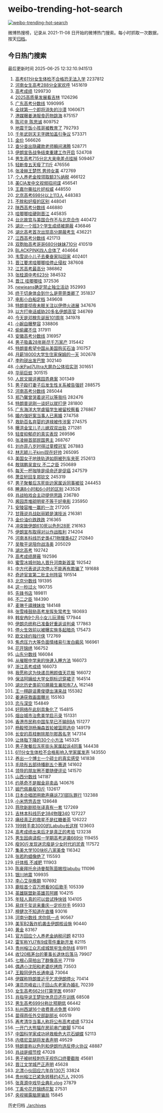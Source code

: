 # weibo-trending-hot-search

[![weibo-trending-hot-search](https://github.com/ameizi/weibo-trending-hot-search/actions/workflows/ci.yml/badge.svg)](https://github.com/ameizi/weibo-trending-hot-search/actions/workflows/ci.yml)

微博热搜榜，记录从 2021-11-08 日开始的微博热门搜索。每小时抓取一次数据，按天[归档](./archives)。

## 今日热门搜索

<!-- BEGIN --> 
最后更新时间 2025-06-25 12:32:10.941513 
1. [高考611分女生体检不合格恐无法入学](https://s.weibo.com/weibo?q=%23%E9%AB%98%E8%80%83611%E5%88%86%E5%A5%B3%E7%94%9F%E4%BD%93%E6%A3%80%E4%B8%8D%E5%90%88%E6%A0%BC%E6%81%90%E6%97%A0%E6%B3%95%E5%85%A5%E5%AD%A6%23&t=31&band_rank=1&Refer=top) 2237812
1. [河南女生高考288分全家欢呼](https://s.weibo.com/weibo?q=%23%E6%B2%B3%E5%8D%97%E5%A5%B3%E7%94%9F%E9%AB%98%E8%80%83288%E5%88%86%E5%85%A8%E5%AE%B6%E6%AC%A2%E5%91%BC%23&t=31&band_rank=1&Refer=top) 1451619
1. [高考成绩](https://s.weibo.com/weibo?q=%23%E9%AB%98%E8%80%83%E6%88%90%E7%BB%A9%23&t=31&band_rank=1&Refer=top) 1299730
1. [2025高质量发展看吉林](https://s.weibo.com/weibo?q=%232025%E9%AB%98%E8%B4%A8%E9%87%8F%E5%8F%91%E5%B1%95%E7%9C%8B%E5%90%89%E6%9E%97%23&t=31&band_rank=3&Refer=top) 1126296
1. [广东高考分数线](https://s.weibo.com/weibo?q=%E5%B9%BF%E4%B8%9C%E9%AB%98%E8%80%83%E5%88%86%E6%95%B0%E7%BA%BF&t=31&band_rank=4&Refer=top) 1090995
1. [全球第一个即将消失的沙漠](https://s.weibo.com/weibo?q=%E5%85%A8%E7%90%83%E7%AC%AC%E4%B8%80%E4%B8%AA%E5%8D%B3%E5%B0%86%E6%B6%88%E5%A4%B1%E7%9A%84%E6%B2%99%E6%BC%A0&t=31&band_rank=2&Refer=top) 1060671
1. [港媒曝姜涛服食药物跳海](https://s.weibo.com/weibo?q=%23%E6%B8%AF%E5%AA%92%E6%9B%9D%E5%A7%9C%E6%B6%9B%E6%9C%8D%E9%A3%9F%E8%8D%AF%E7%89%A9%E8%B7%B3%E6%B5%B7%23&t=31&band_rank=1&Refer=top) 875157
1. [陈可辛 陈思诚](https://s.weibo.com/weibo?q=%E9%99%88%E5%8F%AF%E8%BE%9B%20%E9%99%88%E6%80%9D%E8%AF%9A&t=31&band_rank=4&Refer=top) 809752
1. [地震干饭小孩哥被教育了](https://s.weibo.com/weibo?q=%23%E5%9C%B0%E9%9C%87%E5%B9%B2%E9%A5%AD%E5%B0%8F%E5%AD%A9%E5%93%A5%E8%A2%AB%E6%95%99%E8%82%B2%E4%BA%86%23&t=31&band_rank=10&Refer=top) 792793
1. [千年武则天无字碑加盖引争议](https://s.weibo.com/weibo?q=%23%E5%8D%83%E5%B9%B4%E6%AD%A6%E5%88%99%E5%A4%A9%E6%97%A0%E5%AD%97%E7%A2%91%E5%8A%A0%E7%9B%96%E5%BC%95%E4%BA%89%E8%AE%AE%23&t=31&band_rank=35&Refer=top) 573371
1. [金价](https://s.weibo.com/weibo?q=%E9%87%91%E4%BB%B7&t=31&band_rank=6&Refer=top) 566626
1. [查分查出隐藏款老师瞬间沸腾](https://s.weibo.com/weibo?q=%23%E6%9F%A5%E5%88%86%E6%9F%A5%E5%87%BA%E9%9A%90%E8%97%8F%E6%AC%BE%E8%80%81%E5%B8%88%E7%9E%AC%E9%97%B4%E6%B2%B8%E8%85%BE%23&t=31&band_rank=15&Refer=top) 528771
1. [伊朗宣告战争结束重建工作开启](https://s.weibo.com/weibo?q=%23%E4%BC%8A%E6%9C%97%E5%AE%A3%E5%91%8A%E6%88%98%E4%BA%89%E7%BB%93%E6%9D%9F%E9%87%8D%E5%BB%BA%E5%B7%A5%E4%BD%9C%E5%BC%80%E5%90%AF%23&t=31&band_rank=5&Refer=top) 524708
1. [男生高考715分北大来电差点挂掉](https://s.weibo.com/weibo?q=%23%E7%94%B7%E7%94%9F%E9%AB%98%E8%80%83715%E5%88%86%E5%8C%97%E5%A4%A7%E6%9D%A5%E7%94%B5%E5%B7%AE%E7%82%B9%E6%8C%82%E6%8E%89%23&t=31&band_rank=4&Refer=top) 509467
1. [轻断食五天瘦了11斤](https://s.weibo.com/weibo?q=%E8%BD%BB%E6%96%AD%E9%A3%9F%E4%BA%94%E5%A4%A9%E7%98%A6%E4%BA%8611%E6%96%A4&t=31&band_rank=6&Refer=top) 476556
1. [张凌赫王楚然 男帅女美](https://s.weibo.com/weibo?q=%E5%BC%A0%E5%87%8C%E8%B5%AB%E7%8E%8B%E6%A5%9A%E7%84%B6%20%E7%94%B7%E5%B8%85%E5%A5%B3%E7%BE%8E&t=31&band_rank=8&Refer=top) 472769
1. [个人养老金按领取额3%纳税](https://s.weibo.com/weibo?q=%23%E4%B8%AA%E4%BA%BA%E5%85%BB%E8%80%81%E9%87%91%E6%8C%89%E9%A2%86%E5%8F%96%E9%A2%9D3%25%E7%BA%B3%E7%A8%8E%23&t=31&band_rank=2&Refer=top) 466122
1. [美CIA发中文视频招间谍](https://s.weibo.com/weibo?q=%23%E7%BE%8ECIA%E5%8F%91%E4%B8%AD%E6%96%87%E8%A7%86%E9%A2%91%E6%8B%9B%E9%97%B4%E8%B0%8D%23&t=31&band_rank=7&Refer=top) 456541
1. [王嘉尔撕拉片好权威](https://s.weibo.com/weibo?q=%E7%8E%8B%E5%98%89%E5%B0%94%E6%92%95%E6%8B%89%E7%89%87%E5%A5%BD%E6%9D%83%E5%A8%81&t=31&band_rank=16&Refer=top) 448550
1. [北京高考698分以上113人](https://s.weibo.com/weibo?q=%23%E5%8C%97%E4%BA%AC%E9%AB%98%E8%80%83698%E5%88%86%E4%BB%A5%E4%B8%8A113%E4%BA%BA%23&t=31&band_rank=43&Refer=top) 448383
1. [不胖和好瘦的区别](https://s.weibo.com/weibo?q=%E4%B8%8D%E8%83%96%E5%92%8C%E5%A5%BD%E7%98%A6%E7%9A%84%E5%8C%BA%E5%88%AB&t=31&band_rank=32&Refer=top) 448041
1. [陕西高考分数线](https://s.weibo.com/weibo?q=%E9%99%95%E8%A5%BF%E9%AB%98%E8%80%83%E5%88%86%E6%95%B0%E7%BA%BF&t=31&band_rank=12&Refer=top) 446880
1. [哇唧唧哇硬刚晋江](https://s.weibo.com/weibo?q=%23%E5%93%87%E5%94%A7%E5%94%A7%E5%93%87%E7%A1%AC%E5%88%9A%E6%99%8B%E6%B1%9F%23&t=31&band_rank=8&Refer=top) 445835
1. [台北故宫与美国合作不与北京合作](https://s.weibo.com/weibo?q=%23%E5%8F%B0%E5%8C%97%E6%95%85%E5%AE%AB%E4%B8%8E%E7%BE%8E%E5%9B%BD%E5%90%88%E4%BD%9C%E4%B8%8D%E4%B8%8E%E5%8C%97%E4%BA%AC%E5%90%88%E4%BD%9C%23&t=31&band_rank=13&Refer=top) 440472
1. [湖北一个班3个学生成绩被屏蔽](https://s.weibo.com/weibo?q=%23%E6%B9%96%E5%8C%97%E4%B8%80%E4%B8%AA%E7%8F%AD3%E4%B8%AA%E5%AD%A6%E7%94%9F%E6%88%90%E7%BB%A9%E8%A2%AB%E5%B1%8F%E8%94%BD%23&t=31&band_rank=14&Refer=top) 436846
1. [湖北高考首次出现高分屏蔽考生](https://s.weibo.com/weibo?q=%23%E6%B9%96%E5%8C%97%E9%AB%98%E8%80%83%E9%A6%96%E6%AC%A1%E5%87%BA%E7%8E%B0%E9%AB%98%E5%88%86%E5%B1%8F%E8%94%BD%E8%80%83%E7%94%9F%23&t=31&band_rank=23&Refer=top) 436221
1. [江西高考分数线](https://s.weibo.com/weibo?q=%E6%B1%9F%E8%A5%BF%E9%AB%98%E8%80%83%E5%88%86%E6%95%B0%E7%BA%BF&t=31&band_rank=9&Refer=top) 421713
1. [双胞胎高考哥哥680分妹妹710分](https://s.weibo.com/weibo?q=%23%E5%8F%8C%E8%83%9E%E8%83%8E%E9%AB%98%E8%80%83%E5%93%A5%E5%93%A5680%E5%88%86%E5%A6%B9%E5%A6%B9710%E5%88%86%23&t=31&band_rank=11&Refer=top) 410519
1. [BLACKPINK四人合体了](https://s.weibo.com/weibo?q=%23BLACKPINK%E5%9B%9B%E4%BA%BA%E5%90%88%E4%BD%93%E4%BA%86%23&t=31&band_rank=5&Refer=top) 404664
1. [韦雪说小儿子去秦奋家叫回家](https://s.weibo.com/weibo?q=%23%E9%9F%A6%E9%9B%AA%E8%AF%B4%E5%B0%8F%E5%84%BF%E5%AD%90%E5%8E%BB%E7%A7%A6%E5%A5%8B%E5%AE%B6%E5%8F%AB%E5%9B%9E%E5%AE%B6%23&t=31&band_rank=11&Refer=top) 402401
1. [晋江要求哇唧唧哇停止侵权](https://s.weibo.com/weibo?q=%23%E6%99%8B%E6%B1%9F%E8%A6%81%E6%B1%82%E5%93%87%E5%94%A7%E5%94%A7%E5%93%87%E5%81%9C%E6%AD%A2%E4%BE%B5%E6%9D%83%23&t=31&band_rank=27&Refer=top) 387608
1. [江苏高考最高分](https://s.weibo.com/weibo?q=%23%E6%B1%9F%E8%8B%8F%E9%AB%98%E8%80%83%E6%9C%80%E9%AB%98%E5%88%86%23&t=31&band_rank=6&Refer=top) 386862
1. [张桂源中考623分](https://s.weibo.com/weibo?q=%23%E5%BC%A0%E6%A1%82%E6%BA%90%E4%B8%AD%E8%80%83623%E5%88%86%23&t=31&band_rank=7&Refer=top) 384532
1. [晋江 哇唧唧哇](https://s.weibo.com/weibo?q=%E6%99%8B%E6%B1%9F%20%E5%93%87%E5%94%A7%E5%94%A7%E5%93%87&t=31&band_rank=8&Refer=top) 372536
1. [newjeans确定禁止独立活动](https://s.weibo.com/weibo?q=%23newjeans%E7%A1%AE%E5%AE%9A%E7%A6%81%E6%AD%A2%E7%8B%AC%E7%AB%8B%E6%B4%BB%E5%8A%A8%23&t=31&band_rank=17&Refer=top) 352993
1. [终于切身体会到什么是莞莞类卿了](https://s.weibo.com/weibo?q=%E7%BB%88%E4%BA%8E%E5%88%87%E8%BA%AB%E4%BD%93%E4%BC%9A%E5%88%B0%E4%BB%80%E4%B9%88%E6%98%AF%E8%8E%9E%E8%8E%9E%E7%B1%BB%E5%8D%BF%E4%BA%86&t=31&band_rank=18&Refer=top) 351837
1. [电影小白船定档](https://s.weibo.com/weibo?q=%23%E7%94%B5%E5%BD%B1%E5%B0%8F%E7%99%BD%E8%88%B9%E5%AE%9A%E6%A1%A3%23&t=31&band_rank=19&Refer=top) 349608
1. [特朗普彻夜未眠关注以伊停火进展](https://s.weibo.com/weibo?q=%23%E7%89%B9%E6%9C%97%E6%99%AE%E5%BD%BB%E5%A4%9C%E6%9C%AA%E7%9C%A0%E5%85%B3%E6%B3%A8%E4%BB%A5%E4%BC%8A%E5%81%9C%E7%81%AB%E8%BF%9B%E5%B1%95%23&t=31&band_rank=20&Refer=top) 347676
1. [以方打电话威胁20多名伊朗高官](https://s.weibo.com/weibo?q=%23%E4%BB%A5%E6%96%B9%E6%89%93%E7%94%B5%E8%AF%9D%E5%A8%81%E8%83%8120%E5%A4%9A%E5%90%8D%E4%BC%8A%E6%9C%97%E9%AB%98%E5%AE%98%23&t=31&band_rank=21&Refer=top) 346769
1. [今天是邓稼先诞辰101周年](https://s.weibo.com/weibo?q=%23%E4%BB%8A%E5%A4%A9%E6%98%AF%E9%82%93%E7%A8%BC%E5%85%88%E8%AF%9E%E8%BE%B0101%E5%91%A8%E5%B9%B4%23&t=31&band_rank=10&Refer=top) 341978
1. [小婉自曝整容](https://s.weibo.com/weibo?q=%23%E5%B0%8F%E5%A9%89%E8%87%AA%E6%9B%9D%E6%95%B4%E5%AE%B9%23&t=31&band_rank=11&Refer=top) 338806
1. [偷偷藏不住](https://s.weibo.com/weibo?q=%E5%81%B7%E5%81%B7%E8%97%8F%E4%B8%8D%E4%BD%8F&t=31&band_rank=13&Refer=top) 317911
1. [安徽高考分数线](https://s.weibo.com/weibo?q=%E5%AE%89%E5%BE%BD%E9%AB%98%E8%80%83%E5%88%86%E6%95%B0%E7%BA%BF&t=31&band_rank=17&Refer=top) 316957
1. [男子吸毒28年耗尽千万家产](https://s.weibo.com/weibo?q=%23%E7%94%B7%E5%AD%90%E5%90%B8%E6%AF%9228%E5%B9%B4%E8%80%97%E5%B0%BD%E5%8D%83%E4%B8%87%E5%AE%B6%E4%BA%A7%23&t=31&band_rank=9&Refer=top) 315442
1. [特朗普希望中国从美国购买石油](https://s.weibo.com/weibo?q=%23%E7%89%B9%E6%9C%97%E6%99%AE%E5%B8%8C%E6%9C%9B%E4%B8%AD%E5%9B%BD%E4%BB%8E%E7%BE%8E%E5%9B%BD%E8%B4%AD%E4%B9%B0%E7%9F%B3%E6%B2%B9%23&t=31&band_rank=13&Refer=top) 310757
1. [月薪18000大学生住家保姆的一天](https://s.weibo.com/weibo?q=%E6%9C%88%E8%96%AA18000%E5%A4%A7%E5%AD%A6%E7%94%9F%E4%BD%8F%E5%AE%B6%E4%BF%9D%E5%A7%86%E7%9A%84%E4%B8%80%E5%A4%A9&t=31&band_rank=14&Refer=top) 302678
1. [李昀锐出发巴黎](https://s.weibo.com/weibo?q=%23%E6%9D%8E%E6%98%80%E9%94%90%E5%87%BA%E5%8F%91%E5%B7%B4%E9%BB%8E%23&t=31&band_rank=19&Refer=top) 302140
1. [小米Pad7Ultra大屏办公体验实测](https://s.weibo.com/weibo?q=%23%E5%B0%8F%E7%B1%B3Pad7Ultra%E5%A4%A7%E5%B1%8F%E5%8A%9E%E5%85%AC%E4%BD%93%E9%AA%8C%E5%AE%9E%E6%B5%8B%23&t=31&band_rank=20&Refer=top) 301651
1. [华丽巨蚊](https://s.weibo.com/weibo?q=%E5%8D%8E%E4%B8%BD%E5%B7%A8%E8%9A%8A&t=31&band_rank=32&Refer=top) 301515
1. [人民文娱评酱园弄悬案](https://s.weibo.com/weibo?q=%23%E4%BA%BA%E6%B0%91%E6%96%87%E5%A8%B1%E8%AF%84%E9%85%B1%E5%9B%AD%E5%BC%84%E6%82%AC%E6%A1%88%23&t=31&band_rank=15&Refer=top) 301349
1. [男子殴打妻子后发生性关系被告强奸](https://s.weibo.com/weibo?q=%23%E7%94%B7%E5%AD%90%E6%AE%B4%E6%89%93%E5%A6%BB%E5%AD%90%E5%90%8E%E5%8F%91%E7%94%9F%E6%80%A7%E5%85%B3%E7%B3%BB%E8%A2%AB%E5%91%8A%E5%BC%BA%E5%A5%B8%23&t=31&band_rank=16&Refer=top) 288575
1. [河南高考分数线](https://s.weibo.com/weibo?q=%E6%B2%B3%E5%8D%97%E9%AB%98%E8%80%83%E5%88%86%E6%95%B0%E7%BA%BF&t=31&band_rank=10&Refer=top) 285044
1. [郑乃馨曾哭着说可以等我吗](https://s.weibo.com/weibo?q=%23%E9%83%91%E4%B9%83%E9%A6%A8%E6%9B%BE%E5%93%AD%E7%9D%80%E8%AF%B4%E5%8F%AF%E4%BB%A5%E7%AD%89%E6%88%91%E5%90%97%23&t=31&band_rank=12&Refer=top) 282476
1. [特朗普说刚一谈好以就打伊](https://s.weibo.com/weibo?q=%23%E7%89%B9%E6%9C%97%E6%99%AE%E8%AF%B4%E5%88%9A%E4%B8%80%E8%B0%88%E5%A5%BD%E4%BB%A5%E5%B0%B1%E6%89%93%E4%BC%8A%23&t=31&band_rank=28&Refer=top) 281800
1. [广东海洋大学虐猫学生被留校察看](https://s.weibo.com/weibo?q=%23%E5%B9%BF%E4%B8%9C%E6%B5%B7%E6%B4%8B%E5%A4%A7%E5%AD%A6%E8%99%90%E7%8C%AB%E5%AD%A6%E7%94%9F%E8%A2%AB%E7%95%99%E6%A0%A1%E5%AF%9F%E7%9C%8B%23&t=31&band_rank=14&Refer=top) 276867
1. [婚内强奸案当事人已离婚](https://s.weibo.com/weibo?q=%23%E5%A9%9A%E5%86%85%E5%BC%BA%E5%A5%B8%E6%A1%88%E5%BD%93%E4%BA%8B%E4%BA%BA%E5%B7%B2%E7%A6%BB%E5%A9%9A%23&t=31&band_rank=15&Refer=top) 274758
1. [救助百名弃婴的道禄被传涉案](https://s.weibo.com/weibo?q=%23%E6%95%91%E5%8A%A9%E7%99%BE%E5%90%8D%E5%BC%83%E5%A9%B4%E7%9A%84%E9%81%93%E7%A6%84%E8%A2%AB%E4%BC%A0%E6%B6%89%E6%A1%88%23&t=31&band_rank=20&Refer=top) 274575
1. [曝洪金宝儿子儿媳双双出轨](https://s.weibo.com/weibo?q=%23%E6%9B%9D%E6%B4%AA%E9%87%91%E5%AE%9D%E5%84%BF%E5%AD%90%E5%84%BF%E5%AA%B3%E5%8F%8C%E5%8F%8C%E5%87%BA%E8%BD%A8%23&t=31&band_rank=17&Refer=top) 271281
1. [轻度抑郁症的真实表现](https://s.weibo.com/weibo?q=%E8%BD%BB%E5%BA%A6%E6%8A%91%E9%83%81%E7%97%87%E7%9A%84%E7%9C%9F%E5%AE%9E%E8%A1%A8%E7%8E%B0&t=31&band_rank=25&Refer=top) 269596
1. [张凌赫首部民国男主](https://s.weibo.com/weibo?q=%23%E5%BC%A0%E5%87%8C%E8%B5%AB%E9%A6%96%E9%83%A8%E6%B0%91%E5%9B%BD%E7%94%B7%E4%B8%BB%23&t=31&band_rank=26&Refer=top) 268767
1. [刘亦菲八岁时得过童模冠军](https://s.weibo.com/weibo?q=%23%E5%88%98%E4%BA%A6%E8%8F%B2%E5%85%AB%E5%B2%81%E6%97%B6%E5%BE%97%E8%BF%87%E7%AB%A5%E6%A8%A1%E5%86%A0%E5%86%9B%23&t=31&band_rank=18&Refer=top) 267883
1. [林志颖儿子kimi现在好帅](https://s.weibo.com/weibo?q=%23%E6%9E%97%E5%BF%97%E9%A2%96%E5%84%BF%E5%AD%90kimi%E7%8E%B0%E5%9C%A8%E5%A5%BD%E5%B8%85%23&t=31&band_rank=19&Refer=top) 265095
1. [美国女子地铁轨道如厕被列车夹死](https://s.weibo.com/weibo?q=%23%E7%BE%8E%E5%9B%BD%E5%A5%B3%E5%AD%90%E5%9C%B0%E9%93%81%E8%BD%A8%E9%81%93%E5%A6%82%E5%8E%95%E8%A2%AB%E5%88%97%E8%BD%A6%E5%A4%B9%E6%AD%BB%23&t=31&band_rank=42&Refer=top) 252613
1. [敖瑞鹏吴宣仪 不二之臣](https://s.weibo.com/weibo?q=%E6%95%96%E7%91%9E%E9%B9%8F%E5%90%B4%E5%AE%A3%E4%BB%AA%20%E4%B8%8D%E4%BA%8C%E4%B9%8B%E8%87%A3&t=31&band_rank=21&Refer=top) 250689
1. [每天一杯咖啡是续命还是促癌](https://s.weibo.com/weibo?q=%23%E6%AF%8F%E5%A4%A9%E4%B8%80%E6%9D%AF%E5%92%96%E5%95%A1%E6%98%AF%E7%BB%AD%E5%91%BD%E8%BF%98%E6%98%AF%E4%BF%83%E7%99%8C%23&t=31&band_rank=22&Refer=top) 247579
1. [萧亚轩回复郑钦文](https://s.weibo.com/weibo?q=%23%E8%90%A7%E4%BA%9A%E8%BD%A9%E5%9B%9E%E5%A4%8D%E9%83%91%E9%92%A6%E6%96%87%23&t=31&band_rank=23&Refer=top) 245319
1. [男子聚餐后冻死街边家属诉同事被驳](https://s.weibo.com/weibo?q=%23%E7%94%B7%E5%AD%90%E8%81%9A%E9%A4%90%E5%90%8E%E5%86%BB%E6%AD%BB%E8%A1%97%E8%BE%B9%E5%AE%B6%E5%B1%9E%E8%AF%89%E5%90%8C%E4%BA%8B%E8%A2%AB%E9%A9%B3%23&t=31&band_rank=49&Refer=top) 244453
1. [睡满8小时和6小时的区别](https://s.weibo.com/weibo?q=%E7%9D%A1%E6%BB%A18%E5%B0%8F%E6%97%B6%E5%92%8C6%E5%B0%8F%E6%97%B6%E7%9A%84%E5%8C%BA%E5%88%AB&t=31&band_rank=28&Refer=top) 243526
1. [肖战拍戏会主动提供思路](https://s.weibo.com/weibo?q=%23%E8%82%96%E6%88%98%E6%8B%8D%E6%88%8F%E4%BC%9A%E4%B8%BB%E5%8A%A8%E6%8F%90%E4%BE%9B%E6%80%9D%E8%B7%AF%23&t=31&band_rank=24&Refer=top) 236780
1. [酱园弄堆砌明星不等于好电影](https://s.weibo.com/weibo?q=%23%E9%85%B1%E5%9B%AD%E5%BC%84%E5%A0%86%E7%A0%8C%E6%98%8E%E6%98%9F%E4%B8%8D%E7%AD%89%E4%BA%8E%E5%A5%BD%E7%94%B5%E5%BD%B1%23&t=31&band_rank=29&Refer=top) 235950
1. [安陵容唯一赢的一次](https://s.weibo.com/weibo?q=%E5%AE%89%E9%99%B5%E5%AE%B9%E5%94%AF%E4%B8%80%E8%B5%A2%E7%9A%84%E4%B8%80%E6%AC%A1&t=31&band_rank=19&Refer=top) 217205
1. [甘薇说肖战赵丽颖是演技派](https://s.weibo.com/weibo?q=%23%E7%94%98%E8%96%87%E8%AF%B4%E8%82%96%E6%88%98%E8%B5%B5%E4%B8%BD%E9%A2%96%E6%98%AF%E6%BC%94%E6%8A%80%E6%B4%BE%23&t=31&band_rank=20&Refer=top) 216381
1. [金价油价跌跌跌](https://s.weibo.com/weibo?q=%23%E9%87%91%E4%BB%B7%E6%B2%B9%E4%BB%B7%E8%B7%8C%E8%B7%8C%E8%B7%8C%23&t=31&band_rank=21&Refer=top) 216365
1. [冲突致伊朗610死以色列28死](https://s.weibo.com/weibo?q=%23%E5%86%B2%E7%AA%81%E8%87%B4%E4%BC%8A%E6%9C%97610%E6%AD%BB%E4%BB%A5%E8%89%B2%E5%88%9728%E6%AD%BB%23&t=31&band_rank=22&Refer=top) 216163
1. [伊朗宣布取得对以作战胜利](https://s.weibo.com/weibo?q=%23%E4%BC%8A%E6%9C%97%E5%AE%A3%E5%B8%83%E5%8F%96%E5%BE%97%E5%AF%B9%E4%BB%A5%E4%BD%9C%E6%88%98%E8%83%9C%E5%88%A9%23&t=31&band_rank=25&Refer=top) 214204
1. [河南本科线历史类471物理类427](https://s.weibo.com/weibo?q=%23%E6%B2%B3%E5%8D%97%E6%9C%AC%E7%A7%91%E7%BA%BF%E5%8E%86%E5%8F%B2%E7%B1%BB471%E7%89%A9%E7%90%86%E7%B1%BB427%23&t=31&band_rank=26&Refer=top) 212840
1. [吴敬平说陪你战洛奥](https://s.weibo.com/weibo?q=%23%E5%90%B4%E6%95%AC%E5%B9%B3%E8%AF%B4%E9%99%AA%E4%BD%A0%E6%88%98%E6%B4%9B%E5%A5%A5%23&t=31&band_rank=33&Refer=top) 205029
1. [湖北高考](https://s.weibo.com/weibo?q=%E6%B9%96%E5%8C%97%E9%AB%98%E8%80%83&t=31&band_rank=25&Refer=top) 192742
1. [高考成绩屏蔽](https://s.weibo.com/weibo?q=%E9%AB%98%E8%80%83%E6%88%90%E7%BB%A9%E5%B1%8F%E8%94%BD&t=31&band_rank=25&Refer=top) 192596
1. [蜜雪冰城创始人晋升河南新首富](https://s.weibo.com/weibo?q=%23%E8%9C%9C%E9%9B%AA%E5%86%B0%E5%9F%8E%E5%88%9B%E5%A7%8B%E4%BA%BA%E6%99%8B%E5%8D%87%E6%B2%B3%E5%8D%97%E6%96%B0%E9%A6%96%E5%AF%8C%23&t=31&band_rank=26&Refer=top) 192542
1. [中方代表说这次停火不能再有欺骗了](https://s.weibo.com/weibo?q=%23%E4%B8%AD%E6%96%B9%E4%BB%A3%E8%A1%A8%E8%AF%B4%E8%BF%99%E6%AC%A1%E5%81%9C%E7%81%AB%E4%B8%8D%E8%83%BD%E5%86%8D%E6%9C%89%E6%AC%BA%E9%AA%97%E4%BA%86%23&t=31&band_rank=27&Refer=top) 191688
1. [奇迹官宣第二批主创阵容](https://s.weibo.com/weibo?q=%23%E5%A5%87%E8%BF%B9%E5%AE%98%E5%AE%A3%E7%AC%AC%E4%BA%8C%E6%89%B9%E4%B8%BB%E5%88%9B%E9%98%B5%E5%AE%B9%23&t=31&band_rank=28&Refer=top) 191514
1. [北京分数线](https://s.weibo.com/weibo?q=%E5%8C%97%E4%BA%AC%E5%88%86%E6%95%B0%E7%BA%BF&t=31&band_rank=26&Refer=top) 191395
1. [这一秒过火](https://s.weibo.com/weibo?q=%E8%BF%99%E4%B8%80%E7%A7%92%E8%BF%87%E7%81%AB&t=31&band_rank=27&Refer=top) 190735
1. [先锋书店](https://s.weibo.com/weibo?q=%E5%85%88%E9%94%8B%E4%B9%A6%E5%BA%97&t=31&band_rank=31&Refer=top) 189811
1. [不二之臣](https://s.weibo.com/weibo?q=%E4%B8%8D%E4%BA%8C%E4%B9%8B%E8%87%A3&t=31&band_rank=29&Refer=top) 184390
1. [麦琳千禧辣妹妆](https://s.weibo.com/weibo?q=%23%E9%BA%A6%E7%90%B3%E5%8D%83%E7%A6%A7%E8%BE%A3%E5%A6%B9%E5%A6%86%23&t=31&band_rank=30&Refer=top) 184148
1. [张雪峰鼓励高考发挥失常考生](https://s.weibo.com/weibo?q=%E5%BC%A0%E9%9B%AA%E5%B3%B0%E9%BC%93%E5%8A%B1%E9%AB%98%E8%80%83%E5%8F%91%E6%8C%A5%E5%A4%B1%E5%B8%B8%E8%80%83%E7%94%9F&t=31&band_rank=31&Refer=top) 180693
1. [韩安冉9个月小女儿玩滑板](https://s.weibo.com/weibo?q=%23%E9%9F%A9%E5%AE%89%E5%86%899%E4%B8%AA%E6%9C%88%E5%B0%8F%E5%A5%B3%E5%84%BF%E7%8E%A9%E6%BB%91%E6%9D%BF%23&t=31&band_rank=30&Refer=top) 177944
1. [伊朗总统称已准备好重返谈判桌](https://s.weibo.com/weibo?q=%23%E4%BC%8A%E6%9C%97%E6%80%BB%E7%BB%9F%E7%A7%B0%E5%B7%B2%E5%87%86%E5%A4%87%E5%A5%BD%E9%87%8D%E8%BF%94%E8%B0%88%E5%88%A4%E6%A1%8C%23&t=31&band_rank=33&Refer=top) 177863
1. [停火生效前以被曝实施多起暗杀](https://s.weibo.com/weibo?q=%23%E5%81%9C%E7%81%AB%E7%94%9F%E6%95%88%E5%89%8D%E4%BB%A5%E8%A2%AB%E6%9B%9D%E5%AE%9E%E6%96%BD%E5%A4%9A%E8%B5%B7%E6%9A%97%E6%9D%80%23&t=31&band_rank=10&Refer=top) 175473
1. [欧文续约独行侠](https://s.weibo.com/weibo?q=%23%E6%AC%A7%E6%96%87%E7%BB%AD%E7%BA%A6%E7%8B%AC%E8%A1%8C%E4%BE%A0%23&t=31&band_rank=34&Refer=top) 172769
1. [焦虑压力大等负面情绪易引发白癜风](https://s.weibo.com/weibo?q=%23%E7%84%A6%E8%99%91%E5%8E%8B%E5%8A%9B%E5%A4%A7%E7%AD%89%E8%B4%9F%E9%9D%A2%E6%83%85%E7%BB%AA%E6%98%93%E5%BC%95%E5%8F%91%E7%99%BD%E7%99%9C%E9%A3%8E%23&t=31&band_rank=36&Refer=top) 166961
1. [花开锦绣](https://s.weibo.com/weibo?q=%E8%8A%B1%E5%BC%80%E9%94%A6%E7%BB%A3&t=31&band_rank=31&Refer=top) 166752
1. [山东分数线](https://s.weibo.com/weibo?q=%E5%B1%B1%E4%B8%9C%E5%88%86%E6%95%B0%E7%BA%BF&t=31&band_rank=38&Refer=top) 166084
1. [从催眠中学来的快速入睡方法](https://s.weibo.com/weibo?q=%E4%BB%8E%E5%82%AC%E7%9C%A0%E4%B8%AD%E5%AD%A6%E6%9D%A5%E7%9A%84%E5%BF%AB%E9%80%9F%E5%85%A5%E7%9D%A1%E6%96%B9%E6%B3%95&t=31&band_rank=40&Refer=top) 166073
1. [浙江高考成绩](https://s.weibo.com/weibo?q=%E6%B5%99%E6%B1%9F%E9%AB%98%E8%80%83%E6%88%90%E7%BB%A9&t=31&band_rank=41&Refer=top) 166073
1. [我愿称这为快递员圈颜值天花板](https://s.weibo.com/weibo?q=%E6%88%91%E6%84%BF%E7%A7%B0%E8%BF%99%E4%B8%BA%E5%BF%AB%E9%80%92%E5%91%98%E5%9C%88%E9%A2%9C%E5%80%BC%E5%A4%A9%E8%8A%B1%E6%9D%BF&t=31&band_rank=42&Refer=top) 166072
1. [保洁阿姨给大学女厕标识穿裙子](https://s.weibo.com/weibo?q=%23%E4%BF%9D%E6%B4%81%E9%98%BF%E5%A7%A8%E7%BB%99%E5%A4%A7%E5%AD%A6%E5%A5%B3%E5%8E%95%E6%A0%87%E8%AF%86%E7%A9%BF%E8%A3%99%E5%AD%90%23&t=31&band_rank=43&Refer=top) 164514
1. [湖北历史类前10屏蔽生襄阳有7人](https://s.weibo.com/weibo?q=%23%E6%B9%96%E5%8C%97%E5%8E%86%E5%8F%B2%E7%B1%BB%E5%89%8D10%E5%B1%8F%E8%94%BD%E7%94%9F%E8%A5%84%E9%98%B3%E6%9C%897%E4%BA%BA%23&t=31&band_rank=37&Refer=top) 162148
1. [王一栩辟谣黄俊捷出演来战](https://s.weibo.com/weibo?q=%23%E7%8E%8B%E4%B8%80%E6%A0%A9%E8%BE%9F%E8%B0%A3%E9%BB%84%E4%BF%8A%E6%8D%B7%E5%87%BA%E6%BC%94%E6%9D%A5%E6%88%98%23&t=31&band_rank=45&Refer=top) 155382
1. [姜涛获救画面曝光](https://s.weibo.com/weibo?q=%23%E5%A7%9C%E6%B6%9B%E8%8E%B7%E6%95%91%E7%94%BB%E9%9D%A2%E6%9B%9D%E5%85%89%23&t=31&band_rank=27&Refer=top) 155163
1. [恋与深空](https://s.weibo.com/weibo?q=%23%E6%81%8B%E4%B8%8E%E6%B7%B1%E7%A9%BA%23&t=31&band_rank=46&Refer=top) 154849
1. [好网络在此刻具象化了](https://s.weibo.com/weibo?q=%23%E5%A5%BD%E7%BD%91%E7%BB%9C%E5%9C%A8%E6%AD%A4%E5%88%BB%E5%85%B7%E8%B1%A1%E5%8C%96%E4%BA%86%23&t=31&band_rank=38&Refer=top) 154815
1. [烟台城市治愈美学启示录](https://s.weibo.com/weibo?q=%23%E7%83%9F%E5%8F%B0%E5%9F%8E%E5%B8%82%E6%B2%BB%E6%84%88%E7%BE%8E%E5%AD%A6%E5%90%AF%E7%A4%BA%E5%BD%95%23&t=31&band_rank=40&Refer=top) 151331
1. [香港市民称中国车早已不输BBA](https://s.weibo.com/weibo?q=%23%E9%A6%99%E6%B8%AF%E5%B8%82%E6%B0%91%E7%A7%B0%E4%B8%AD%E5%9B%BD%E8%BD%A6%E6%97%A9%E5%B7%B2%E4%B8%8D%E8%BE%93BBA%23&t=31&band_rank=41&Refer=top) 151277
1. [杨毅预测杨瀚森首轮被篮网选中](https://s.weibo.com/weibo?q=%23%E6%9D%A8%E6%AF%85%E9%A2%84%E6%B5%8B%E6%9D%A8%E7%80%9A%E6%A3%AE%E9%A6%96%E8%BD%AE%E8%A2%AB%E7%AF%AE%E7%BD%91%E9%80%89%E4%B8%AD%23&t=31&band_rank=42&Refer=top) 149179
1. [长安的荔枝删除那尔那茜名字](https://s.weibo.com/weibo?q=%E9%95%BF%E5%AE%89%E7%9A%84%E8%8D%94%E6%9E%9D%E5%88%A0%E9%99%A4%E9%82%A3%E5%B0%94%E9%82%A3%E8%8C%9C%E5%90%8D%E5%AD%97&t=31&band_rank=32&Refer=top) 147314
1. [让体脂下降的30个小方法](https://s.weibo.com/weibo?q=%E8%AE%A9%E4%BD%93%E8%84%82%E4%B8%8B%E9%99%8D%E7%9A%8430%E4%B8%AA%E5%B0%8F%E6%96%B9%E6%B3%95&t=31&band_rank=33&Refer=top) 145325
1. [男子聚餐后冻死街头家属起诉4同事](https://s.weibo.com/weibo?q=%23%E7%94%B7%E5%AD%90%E8%81%9A%E9%A4%90%E5%90%8E%E5%86%BB%E6%AD%BB%E8%A1%97%E5%A4%B4%E5%AE%B6%E5%B1%9E%E8%B5%B7%E8%AF%894%E5%90%8C%E4%BA%8B%23&t=31&band_rank=44&Refer=top) 144438
1. [611分女生体检不合格影响入学家属发声](https://s.weibo.com/weibo?q=%23611%E5%88%86%E5%A5%B3%E7%94%9F%E4%BD%93%E6%A3%80%E4%B8%8D%E5%90%88%E6%A0%BC%E5%BD%B1%E5%93%8D%E5%85%A5%E5%AD%A6%E5%AE%B6%E5%B1%9E%E5%8F%91%E5%A3%B0%23&t=31&band_rank=45&Refer=top) 143550
1. [养出一个博士一个硕士的真实感受](https://s.weibo.com/weibo?q=%E5%85%BB%E5%87%BA%E4%B8%80%E4%B8%AA%E5%8D%9A%E5%A3%AB%E4%B8%80%E4%B8%AA%E7%A1%95%E5%A3%AB%E7%9A%84%E7%9C%9F%E5%AE%9E%E6%84%9F%E5%8F%97&t=31&band_rank=48&Refer=top) 141838
1. [毛晓彤五部待播剧五个赛道](https://s.weibo.com/weibo?q=%E6%AF%9B%E6%99%93%E5%BD%A4%E4%BA%94%E9%83%A8%E5%BE%85%E6%92%AD%E5%89%A7%E4%BA%94%E4%B8%AA%E8%B5%9B%E9%81%93&t=31&band_rank=49&Refer=top) 141602
1. [领导的朋友圈不要随便评论](https://s.weibo.com/weibo?q=%E9%A2%86%E5%AF%BC%E7%9A%84%E6%9C%8B%E5%8F%8B%E5%9C%88%E4%B8%8D%E8%A6%81%E9%9A%8F%E4%BE%BF%E8%AF%84%E8%AE%BA&t=31&band_rank=50&Refer=top) 141570
1. [山西分数线](https://s.weibo.com/weibo?q=%E5%B1%B1%E8%A5%BF%E5%88%86%E6%95%B0%E7%BA%BF&t=31&band_rank=38&Refer=top) 141187
1. [约基奇不是掘金非卖品](https://s.weibo.com/weibo?q=%23%E7%BA%A6%E5%9F%BA%E5%A5%87%E4%B8%8D%E6%98%AF%E6%8E%98%E9%87%91%E9%9D%9E%E5%8D%96%E5%93%81%23&t=31&band_rank=39&Refer=top) 140676
1. [姆巴佩暴瘦10斤](https://s.weibo.com/weibo?q=%23%E5%A7%86%E5%B7%B4%E4%BD%A9%E6%9A%B4%E7%98%A610%E6%96%A4%23&t=31&band_rank=40&Refer=top) 132617
1. [日本合唱团用歌声痛诉731部队罪行](https://s.weibo.com/weibo?q=%23%E6%97%A5%E6%9C%AC%E5%90%88%E5%94%B1%E5%9B%A2%E7%94%A8%E6%AD%8C%E5%A3%B0%E7%97%9B%E8%AF%89731%E9%83%A8%E9%98%9F%E7%BD%AA%E8%A1%8C%23&t=31&band_rank=41&Refer=top) 132388
1. [小米悠悠去世](https://s.weibo.com/weibo?q=%E5%B0%8F%E7%B1%B3%E6%82%A0%E6%82%A0%E5%8E%BB%E4%B8%96&t=31&band_rank=34&Refer=top) 128648
1. [蒋欣新剧损张译真有一套](https://s.weibo.com/weibo?q=%E8%92%8B%E6%AC%A3%E6%96%B0%E5%89%A7%E6%8D%9F%E5%BC%A0%E8%AF%91%E7%9C%9F%E6%9C%89%E4%B8%80%E5%A5%97&t=31&band_rank=35&Refer=top) 127269
1. [吉林本科线历史384物理340](https://s.weibo.com/weibo?q=%23%E5%90%89%E6%9E%97%E6%9C%AC%E7%A7%91%E7%BA%BF%E5%8E%86%E5%8F%B2384%E7%89%A9%E7%90%86340%23&t=31&band_rank=48&Refer=top) 127227
1. [痛经真正的救星不是红糖姜茶](https://s.weibo.com/weibo?q=%E7%97%9B%E7%BB%8F%E7%9C%9F%E6%AD%A3%E7%9A%84%E6%95%91%E6%98%9F%E4%B8%8D%E6%98%AF%E7%BA%A2%E7%B3%96%E5%A7%9C%E8%8C%B6&t=31&band_rank=43&Refer=top) 126222
1. [199转手卖3000的Labubu长这样](https://s.weibo.com/weibo?q=%23199%E8%BD%AC%E6%89%8B%E5%8D%963000%E7%9A%84Labubu%E9%95%BF%E8%BF%99%E6%A0%B7%23&t=31&band_rank=36&Refer=top) 123603
1. [高考成绩出来后才是真正的考验](https://s.weibo.com/weibo?q=%23%E9%AB%98%E8%80%83%E6%88%90%E7%BB%A9%E5%87%BA%E6%9D%A5%E5%90%8E%E6%89%8D%E6%98%AF%E7%9C%9F%E6%AD%A3%E7%9A%84%E8%80%83%E9%AA%8C%23&t=31&band_rank=50&Refer=top) 123238
1. [男生因病请假一学期高考逆袭669分](https://s.weibo.com/weibo?q=%23%E7%94%B7%E7%94%9F%E5%9B%A0%E7%97%85%E8%AF%B7%E5%81%87%E4%B8%80%E5%AD%A6%E6%9C%9F%E9%AB%98%E8%80%83%E9%80%86%E8%A2%AD669%E5%88%86%23&t=31&band_rank=44&Refer=top) 119455
1. [瘦90斤发现迷恋瘦是少女时代的淤青](https://s.weibo.com/weibo?q=%E7%98%A690%E6%96%A4%E5%8F%91%E7%8E%B0%E8%BF%B7%E6%81%8B%E7%98%A6%E6%98%AF%E5%B0%91%E5%A5%B3%E6%97%B6%E4%BB%A3%E7%9A%84%E6%B7%A4%E9%9D%92&t=31&band_rank=23&Refer=top) 117572
1. [集美大学100块吃八家美食](https://s.weibo.com/weibo?q=%E9%9B%86%E7%BE%8E%E5%A4%A7%E5%AD%A6100%E5%9D%97%E5%90%83%E5%85%AB%E5%AE%B6%E7%BE%8E%E9%A3%9F&t=31&band_rank=37&Refer=top) 116342
1. [张若昀蜡像绝了](https://s.weibo.com/weibo?q=%23%E5%BC%A0%E8%8B%A5%E6%98%80%E8%9C%A1%E5%83%8F%E7%BB%9D%E4%BA%86%23&t=31&band_rank=38&Refer=top) 115593
1. [纤体瓶 不减肥](https://s.weibo.com/weibo?q=%E7%BA%A4%E4%BD%93%E7%93%B6%20%E4%B8%8D%E5%87%8F%E8%82%A5&t=31&band_rank=46&Refer=top) 111903
1. [陈豪拜托佘诗曼帮陈茵媺找labubu](https://s.weibo.com/weibo?q=%23%E9%99%88%E8%B1%AA%E6%8B%9C%E6%89%98%E4%BD%98%E8%AF%97%E6%9B%BC%E5%B8%AE%E9%99%88%E8%8C%B5%E5%AA%BA%E6%89%BElabubu%23&t=31&band_rank=21&Refer=top) 111096
1. [银川地震](https://s.weibo.com/weibo?q=%E9%93%B6%E5%B7%9D%E5%9C%B0%E9%9C%87&t=31&band_rank=47&Refer=top) 109935
1. [李心艾孕晚期](https://s.weibo.com/weibo?q=%23%E6%9D%8E%E5%BF%83%E8%89%BE%E5%AD%95%E6%99%9A%E6%9C%9F%23&t=31&band_rank=23&Refer=top) 107692
1. [鹿晗首个百万想看90后歌手](https://s.weibo.com/weibo?q=%E9%B9%BF%E6%99%97%E9%A6%96%E4%B8%AA%E7%99%BE%E4%B8%87%E6%83%B3%E7%9C%8B90%E5%90%8E%E6%AD%8C%E6%89%8B&t=31&band_rank=39&Refer=top) 105339
1. [英雄联盟新英雄芸阿娜](https://s.weibo.com/weibo?q=%23%E8%8B%B1%E9%9B%84%E8%81%94%E7%9B%9F%E6%96%B0%E8%8B%B1%E9%9B%84%E8%8A%B8%E9%98%BF%E5%A8%9C%23&t=31&band_rank=50&Refer=top) 104215
1. [年轻人真的可以尝试挣快钱](https://s.weibo.com/weibo?q=%E5%B9%B4%E8%BD%BB%E4%BA%BA%E7%9C%9F%E7%9A%84%E5%8F%AF%E4%BB%A5%E5%B0%9D%E8%AF%95%E6%8C%A3%E5%BF%AB%E9%92%B1&t=31&band_rank=44&Refer=top) 104105
1. [易烊千玺说来重庆一定吃抄手](https://s.weibo.com/weibo?q=%E6%98%93%E7%83%8A%E5%8D%83%E7%8E%BA%E8%AF%B4%E6%9D%A5%E9%87%8D%E5%BA%86%E4%B8%80%E5%AE%9A%E5%90%83%E6%8A%84%E6%89%8B&t=31&band_rank=40&Refer=top) 95933
1. [檀健次不知道在直播](https://s.weibo.com/weibo?q=%E6%AA%80%E5%81%A5%E6%AC%A1%E4%B8%8D%E7%9F%A5%E9%81%93%E5%9C%A8%E7%9B%B4%E6%92%AD&t=31&band_rank=41&Refer=top) 93016
1. [河南分数线 求你低一点](https://s.weibo.com/weibo?q=%E6%B2%B3%E5%8D%97%E5%88%86%E6%95%B0%E7%BA%BF%20%E6%B1%82%E4%BD%A0%E4%BD%8E%E4%B8%80%E7%82%B9&t=31&band_rank=42&Refer=top) 90567
1. [美军B2轰炸机袭击伊朗核设施](https://s.weibo.com/weibo?q=%23%E7%BE%8E%E5%86%9BB2%E8%BD%B0%E7%82%B8%E6%9C%BA%E8%A2%AD%E5%87%BB%E4%BC%8A%E6%9C%97%E6%A0%B8%E8%AE%BE%E6%96%BD%23&t=31&band_rank=43&Refer=top) 90440
1. [黄金](https://s.weibo.com/weibo?q=%E9%BB%84%E9%87%91&t=31&band_rank=45&Refer=top) 83167
1. [官方回应个人养老金纳税问题](https://s.weibo.com/weibo?q=%23%E5%AE%98%E6%96%B9%E5%9B%9E%E5%BA%94%E4%B8%AA%E4%BA%BA%E5%85%BB%E8%80%81%E9%87%91%E7%BA%B3%E7%A8%8E%E9%97%AE%E9%A2%98%23&t=31&band_rank=46&Refer=top) 82133
1. [雷军称YU7有9成零件重新开发](https://s.weibo.com/weibo?q=%23%E9%9B%B7%E5%86%9B%E7%A7%B0YU7%E6%9C%899%E6%88%90%E9%9B%B6%E4%BB%B6%E9%87%8D%E6%96%B0%E5%BC%80%E5%8F%91%23&t=31&band_rank=47&Refer=top) 82115
1. [贵州榕江众志成城筑牢生命防线](https://s.weibo.com/weibo?q=%23%E8%B4%B5%E5%B7%9E%E6%A6%95%E6%B1%9F%E4%BC%97%E5%BF%97%E6%88%90%E5%9F%8E%E7%AD%91%E7%89%A2%E7%94%9F%E5%91%BD%E9%98%B2%E7%BA%BF%23&t=31&band_rank=48&Refer=top) 81911
1. [收120瓶茅台的董事长退休后落马](https://s.weibo.com/weibo?q=%23%E6%94%B6120%E7%93%B6%E8%8C%85%E5%8F%B0%E7%9A%84%E8%91%A3%E4%BA%8B%E9%95%BF%E9%80%80%E4%BC%91%E5%90%8E%E8%90%BD%E9%A9%AC%23&t=31&band_rank=50&Refer=top) 79907
1. [七根心简拍出了群像高光](https://s.weibo.com/weibo?q=%E4%B8%83%E6%A0%B9%E5%BF%83%E7%AE%80%E6%8B%8D%E5%87%BA%E4%BA%86%E7%BE%A4%E5%83%8F%E9%AB%98%E5%85%89&t=31&band_rank=49&Refer=top) 77119
1. [偶遇小沈阳和老婆吃烤肉](https://s.weibo.com/weibo?q=%23%E5%81%B6%E9%81%87%E5%B0%8F%E6%B2%88%E9%98%B3%E5%92%8C%E8%80%81%E5%A9%86%E5%90%83%E7%83%A4%E8%82%89%23&t=31&band_rank=28&Refer=top) 73503
1. [王毅同伊外长通电话](https://s.weibo.com/weibo?q=%23%E7%8E%8B%E6%AF%85%E5%90%8C%E4%BC%8A%E5%A4%96%E9%95%BF%E9%80%9A%E7%94%B5%E8%AF%9D%23&t=31&band_rank=50&Refer=top) 73064
1. [伊媒称特朗普近乎乞求伊朗停火](https://s.weibo.com/weibo?q=%23%E4%BC%8A%E5%AA%92%E7%A7%B0%E7%89%B9%E6%9C%97%E6%99%AE%E8%BF%91%E4%B9%8E%E4%B9%9E%E6%B1%82%E4%BC%8A%E6%9C%97%E5%81%9C%E7%81%AB%23&t=31&band_rank=36&Refer=top) 70414
1. [演员宗峰岩儿子回山东老家办婚礼](https://s.weibo.com/weibo?q=%23%E6%BC%94%E5%91%98%E5%AE%97%E5%B3%B0%E5%B2%A9%E5%84%BF%E5%AD%90%E5%9B%9E%E5%B1%B1%E4%B8%9C%E8%80%81%E5%AE%B6%E5%8A%9E%E5%A9%9A%E7%A4%BC%23&t=31&band_rank=31&Refer=top) 70239
1. [女生高考662分打算学医](https://s.weibo.com/weibo?q=%23%E5%A5%B3%E7%94%9F%E9%AB%98%E8%80%83662%E5%88%86%E6%89%93%E7%AE%97%E5%AD%A6%E5%8C%BB%23&t=31&band_rank=40&Refer=top) 69597
1. [肖指导说王楚钦休息日还在训练](https://s.weibo.com/weibo?q=%23%E8%82%96%E6%8C%87%E5%AF%BC%E8%AF%B4%E7%8E%8B%E6%A5%9A%E9%92%A6%E4%BC%91%E6%81%AF%E6%97%A5%E8%BF%98%E5%9C%A8%E8%AE%AD%E7%BB%83%23&t=31&band_rank=25&Refer=top) 68508
1. [男生高考699分称比预期低](https://s.weibo.com/weibo?q=%23%E7%94%B7%E7%94%9F%E9%AB%98%E8%80%83699%E5%88%86%E7%A7%B0%E6%AF%94%E9%A2%84%E6%9C%9F%E4%BD%8E%23&t=31&band_rank=33&Refer=top) 66442
1. [杭州西湖16个收费景点免票](https://s.weibo.com/weibo?q=%23%E6%9D%AD%E5%B7%9E%E8%A5%BF%E6%B9%9616%E4%B8%AA%E6%94%B6%E8%B4%B9%E6%99%AF%E7%82%B9%E5%85%8D%E7%A5%A8%23&t=31&band_rank=14&Refer=top) 63910
1. [苗得雨任外交部副部长](https://s.weibo.com/weibo?q=%23%E8%8B%97%E5%BE%97%E9%9B%A8%E4%BB%BB%E5%A4%96%E4%BA%A4%E9%83%A8%E5%89%AF%E9%83%A8%E9%95%BF%23&t=31&band_rank=38&Refer=top) 60519
1. [再考清华当事人称将公布高考成绩](https://s.weibo.com/weibo?q=%23%E5%86%8D%E8%80%83%E6%B8%85%E5%8D%8E%E5%BD%93%E4%BA%8B%E4%BA%BA%E7%A7%B0%E5%B0%86%E5%85%AC%E5%B8%83%E9%AB%98%E8%80%83%E6%88%90%E7%BB%A9%23&t=31&band_rank=37&Refer=top) 57324
1. [一开门大熊猫在房前串门歇脚](https://s.weibo.com/weibo?q=%23%E4%B8%80%E5%BC%80%E9%97%A8%E5%A4%A7%E7%86%8A%E7%8C%AB%E5%9C%A8%E6%88%BF%E5%89%8D%E4%B8%B2%E9%97%A8%E6%AD%87%E8%84%9A%23&t=31&band_rank=40&Refer=top) 57104
1. [中国科学家成功拯救极危大花石蝴蝶](https://s.weibo.com/weibo?q=%23%E4%B8%AD%E5%9B%BD%E7%A7%91%E5%AD%A6%E5%AE%B6%E6%88%90%E5%8A%9F%E6%8B%AF%E6%95%91%E6%9E%81%E5%8D%B1%E5%A4%A7%E8%8A%B1%E7%9F%B3%E8%9D%B4%E8%9D%B6%23&t=31&band_rank=45&Refer=top) 52113
1. [内塔尼亚胡将发表声明](https://s.weibo.com/weibo?q=%23%E5%86%85%E5%A1%94%E5%B0%BC%E4%BA%9A%E8%83%A1%E5%B0%86%E5%8F%91%E8%A1%A8%E5%A3%B0%E6%98%8E%23&t=31&band_rank=31&Refer=top) 49529
1. [特朗普称以色列和伊朗均违反停火协议](https://s.weibo.com/weibo?q=%23%E7%89%B9%E6%9C%97%E6%99%AE%E7%A7%B0%E4%BB%A5%E8%89%B2%E5%88%97%E5%92%8C%E4%BC%8A%E6%9C%97%E5%9D%87%E8%BF%9D%E5%8F%8D%E5%81%9C%E7%81%AB%E5%8D%8F%E8%AE%AE%23&t=31&band_rank=45&Refer=top) 48887
1. [肖战是细节控](https://s.weibo.com/weibo?q=%23%E8%82%96%E6%88%98%E6%98%AF%E7%BB%86%E8%8A%82%E6%8E%A7%23&t=31&band_rank=49&Refer=top) 47028
1. [男子被树枝刺伤无视伤口终要截肢](https://s.weibo.com/weibo?q=%23%E7%94%B7%E5%AD%90%E8%A2%AB%E6%A0%91%E6%9E%9D%E5%88%BA%E4%BC%A4%E6%97%A0%E8%A7%86%E4%BC%A4%E5%8F%A3%E7%BB%88%E8%A6%81%E6%88%AA%E8%82%A2%23&t=31&band_rank=49&Refer=top) 45681
1. [晋江文学城严正声明](https://s.weibo.com/weibo?q=%23%E6%99%8B%E6%B1%9F%E6%96%87%E5%AD%A6%E5%9F%8E%E4%B8%A5%E6%AD%A3%E5%A3%B0%E6%98%8E%23&t=31&band_rank=50&Refer=top) 45628
1. [北漂小伙回应六年存130万](https://s.weibo.com/weibo?q=%23%E5%8C%97%E6%BC%82%E5%B0%8F%E4%BC%99%E5%9B%9E%E5%BA%94%E5%85%AD%E5%B9%B4%E5%AD%98130%E4%B8%87%23&t=31&band_rank=15&Refer=top) 33824
1. [贵州榕江已紧急转移约4万人](https://s.weibo.com/weibo?q=%23%E8%B4%B5%E5%B7%9E%E6%A6%95%E6%B1%9F%E5%B7%B2%E7%B4%A7%E6%80%A5%E8%BD%AC%E7%A7%BB%E7%BA%A64%E4%B8%87%E4%BA%BA%23&t=31&band_rank=44&Refer=top) 29205
1. [张真源中戏毕业典礼vlog](https://s.weibo.com/weibo?q=%23%E5%BC%A0%E7%9C%9F%E6%BA%90%E4%B8%AD%E6%88%8F%E6%AF%95%E4%B8%9A%E5%85%B8%E7%A4%BCvlog%23&t=31&band_rank=47&Refer=top) 27879
1. [丁禹兮花开锦绣花絮](https://s.weibo.com/weibo?q=%E4%B8%81%E7%A6%B9%E5%85%AE%E8%8A%B1%E5%BC%80%E9%94%A6%E7%BB%A3%E8%8A%B1%E7%B5%AE&t=31&band_rank=48&Refer=top) 27531
1. [央视揭露脑屏骗局](https://s.weibo.com/weibo?q=%23%E5%A4%AE%E8%A7%86%E6%8F%AD%E9%9C%B2%E8%84%91%E5%B1%8F%E9%AA%97%E5%B1%80%23&t=31&band_rank=49&Refer=top) 15845
<!-- END -->

历史归档 [./archives](./archives)

